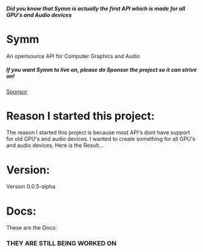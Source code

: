 ##### Did you know that Symm is actually the first API which is made for all GPU's and Audio devices
# Symm
An opensource API for Computer Graphics and Audio
##### If you want Symm to live on, please do Sponsor the project so it can strive on!
[Sponsor](https://ko-fi.com/ardev1)
# Reason I started this project:
The reason I started this project is because most API's dont have support for old GPU's and audio devices. I wanted to create something for all GPU's and audio devices. Here is the Result...
# Version:
Version 0.0.5-alpha
# Docs:
These are the Docs:
### THEY ARE STILL BEING WORKED ON
